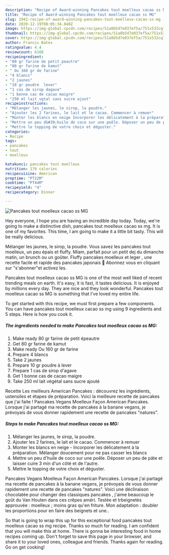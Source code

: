 ```yaml
---
description: "Recipe of Award-winning Pancakes tout moelleux cacao ss MG"
title: "Recipe of Award-winning Pancakes tout moelleux cacao ss MG"
slug: 1942-recipe-of-award-winning-pancakes-tout-moelleux-cacao-ss-mg
date: 2020-12-19T08:05:34.848Z
image: https://img-global.cpcdn.com/recipes/51a8b5d7e037ef5a/751x532cq70/pancakes-tout-moelleux-cacao-ss-mg-photo-principale-de-la-recette.jpg
thumbnail: https://img-global.cpcdn.com/recipes/51a8b5d7e037ef5a/751x532cq70/pancakes-tout-moelleux-cacao-ss-mg-photo-principale-de-la-recette.jpg
cover: https://img-global.cpcdn.com/recipes/51a8b5d7e037ef5a/751x532cq70/pancakes-tout-moelleux-cacao-ss-mg-photo-principale-de-la-recette.jpg
author: Francis Bates
ratingvalue: 4.4
reviewcount: 6166
recipeingredient:
- "80 gr farine de petit peautre"
- "80 gr farine de kamut"
- " Ou 160 gr de farine"
- "4 blancs"
- "2 jaunes"
- "10 gr poudre  lever"
- "1 cas de sirop dagave"
- "1 bonne cas de cacao maigre"
- "250 ml lait vgtal sans sucre ajout"
recipeinstructions:
- "Mélanger les jaunes, le sirop, la poudre."
- "Ajouter les 2 farines, le lait et le cacao. Commencer à remuer"
- "Monter les blancs en neige Incorporer les délicatement à la préparation. Mélanger doucement pour ne pas casser les blancs"
- "Mettre un peu d&#39;huile de coco sur une poêle. Déposer un peu de pâte et laisser cuire 3 min d&#39;un côté et de l&#39;autre."
- "Mettre le topping de votre choix et déguster."
categories:
- Recipe
tags:
- pancakes
- tout
- moelleux

katakunci: pancakes tout moelleux 
nutrition: 176 calories
recipecuisine: American
preptime: "PT22M"
cooktime: "PT44M"
recipeyield: "4"
recipecategory: Dinner

---
```



![Pancakes tout moelleux cacao ss MG](https://img-global.cpcdn.com/recipes/51a8b5d7e037ef5a/751x532cq70/pancakes-tout-moelleux-cacao-ss-mg-photo-principale-de-la-recette.jpg)

Hey everyone, I hope you are having an incredible day today. Today, we're going to make a distinctive dish, pancakes tout moelleux cacao ss mg. It is one of my favorites. This time, I am going to make it a little bit tasty. This will be really delicious.

Mélanger les jaunes, le sirop, la poudre. Vous savez les pancakes tout moelleux, un peu épais et fluffy. Miam, parfait pour un petit dej du dimanche matin, un brunch ou un goûter. Fluffy pancakes moelleux et leger , une recette facile et rapide des pancakes japonais 🥰 Abonnez vous en cliquant sur &#34;s&#39;abonner&#34;et activez les.

Pancakes tout moelleux cacao ss MG is one of the most well liked of recent trending meals on earth. It's easy, it is fast, it tastes delicious. It is enjoyed by millions every day. They are nice and they look wonderful. Pancakes tout moelleux cacao ss MG is something that I've loved my entire life.


To get started with this recipe, we must first prepare a few components. You can have pancakes tout moelleux cacao ss mg using 9 ingredients and 5 steps. Here is how you cook it.

<!--inarticleads1-->

##### The ingredients needed to make Pancakes tout moelleux cacao ss MG:

1. Make ready 80 gr farine de petit épeautre
1. Get 80 gr farine de kamut
1. Make ready  Ou 160 gr de farine
1. Prepare 4 blancs
1. Take 2 jaunes
1. Prepare 10 gr poudre à lever
1. Prepare 1 cas de sirop d&#39;agave
1. Get 1 bonne cas de cacao maigre
1. Take 250 ml lait végétal sans sucre ajouté


Recette Les meilleurs American Pancakes : découvrez les ingrédients, ustensiles et étapes de préparation. Voici la meilleure recette de pancakes que j&#39;ai faite ! Pancakes Vegans Moelleux Façon American Pancakes. Lorsque j&#39;ai partagé ma recette de pancakes à la banane vegans, je prévoyais de vous donner rapidement une recette de pancakes &#34;natures&#34;. 

<!--inarticleads2-->

##### Steps to make Pancakes tout moelleux cacao ss MG:

1. Mélanger les jaunes, le sirop, la poudre.
1. Ajouter les 2 farines, le lait et le cacao. Commencer à remuer
1. Monter les blancs en neige - Incorporer les délicatement à la préparation. Mélanger doucement pour ne pas casser les blancs
1. Mettre un peu d&#39;huile de coco sur une poêle. Déposer un peu de pâte et laisser cuire 3 min d&#39;un côté et de l&#39;autre.
1. Mettre le topping de votre choix et déguster.


Pancakes Vegans Moelleux Façon American Pancakes. Lorsque j&#39;ai partagé ma recette de pancakes à la banane vegans, je prévoyais de vous donner rapidement une recette de pancakes &#34;natures&#34;. Voici une déclinaison chocolatée pour changer des classiques pancakes , j&#39;aime beaucoup le goût du Van Houten dans ces crêpes améri. Testée et trbeignetès approuvée : moelleux ; moins gras qu&#39;en friture. Mon adaptation : doubler les proportions pour en faire des beignets et une.. 

So that is going to wrap this up for this exceptional food pancakes tout moelleux cacao ss mg recipe. Thanks so much for reading. I am confident that you will make this at home. There is gonna be interesting food in home recipes coming up. Don't forget to save this page in your browser, and share it to your loved ones, colleague and friends. Thanks again for reading. Go on get cooking!
